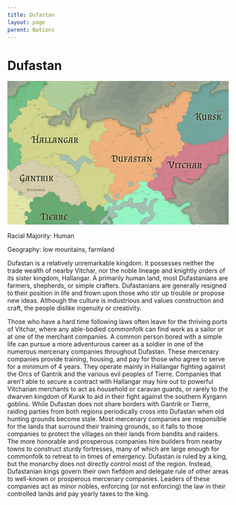```yaml
---
title: Dufastan
layout: page
parent: Nations
---
```


# Dufastan

![NationMap](../images/nations/Dufastan.png)

Racial Majority: Human

Geography: low mountains, farmland

Dufastan is a relatively unremarkable kingdom.  It possesses neither the trade wealth of nearby Vitchar, nor the noble lineage and knightly orders of its sister kingdom, Hallangar.  A primarily human land, most Dufastanians are farmers, shepherds, or simple crafters.  Dufastanians are generally resigned to their position in life and frown upon those who stir up trouble or propose new ideas.  Although the culture is industrious and values construction and craft, the people dislike ingenuity or creativity.

Those who have a hard time following laws often leave for the thriving ports of Vitchar, where any able-bodied commonfolk can find work as a sailor or at one of the merchant companies.  A common person bored with a simple life can pursue a more adventurous career as a soldier in one of the numerous mercenary companies throughout Dufastan. These mercenary companies provide training, housing, and pay for those who agree to serve for a minimum of 4 years.  They operate mainly in Hallangar fighting against the Orcs of Gantrik and the various evil peoples of Tierre.  Companies that aren’t able to secure a contract with Hallangar may hire out to powerful Vitcharian merchants to act as household or caravan guards, or rarely to the dwarven kingdom of Kursk to aid in their fight against the southern Kyrgann goblins.
While Dufastan does not share borders with Gantrik or Tierre, raiding parties from both regions periodically cross into Dufastan when old hunting grounds become stale.  Most mercenary companies are responsible for the lands that surround their training grounds, so it falls to those companies to protect the villages on their lands from bandits and raiders.  The more honorable and prosperous companies hire builders from nearby towns to construct sturdy fortresses, many of which are large enough for commonfolk to retreat to in times of emergency.
Dufastan is ruled by a king, but the monarchy does not directly control most of the region.  Instead, Dufastanian kings govern their own fiefdom and delegate rule of other areas to well-known or prosperous mercenary companies.  Leaders of these companies act as minor nobles, enforcing (or not enforcing) the law in their controlled lands and pay yearly taxes to the king.
